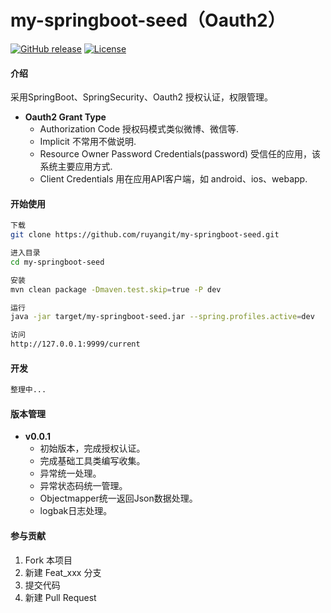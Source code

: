 my-springboot-seed（Oauth2）
================
[![GitHub release](https://img.shields.io/github/release/ruyangit/my-springboot-seed.svg)](https://github.com/ruyangit/my-springboot-seed/releases)
[![License](https://img.shields.io/badge/License-Apache%202.0-blue.svg)](https://opensource.org/licenses/Apache-2.0)

#### 介绍

采用SpringBoot、SpringSecurity、Oauth2 授权认证，权限管理。

* **Oauth2 Grant Type**
  * Authorization Code  授权码模式类似微博、微信等.
  * Implicit  不常用不做说明.
  * Resource Owner Password Credentials(password)  受信任的应用，该系统主要应用方式.
  * Client Credentials  用在应用API客户端，如  android、ios、webapp.

#### 开始使用
``` bash
下载
git clone https://github.com/ruyangit/my-springboot-seed.git

进入目录
cd my-springboot-seed

安装
mvn clean package -Dmaven.test.skip=true -P dev

运行
java -jar target/my-springboot-seed.jar --spring.profiles.active=dev

访问
http://127.0.0.1:9999/current
```

#### 开发

``` bash
整理中...
```

#### 版本管理

* **v0.0.1**
  * 初始版本，完成授权认证。
  * 完成基础工具类编写收集。
  * 异常统一处理。
  * 异常状态码统一管理。
  * Objectmapper统一返回Json数据处理。
  * logbak日志处理。

#### 参与贡献

1. Fork 本项目
2. 新建 Feat_xxx 分支
3. 提交代码
4. 新建 Pull Request